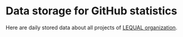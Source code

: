 # Data storage for GitHub statistics

Here are daily stored data about all projects of [LEQUAL organization](https://github.com/lequal/).